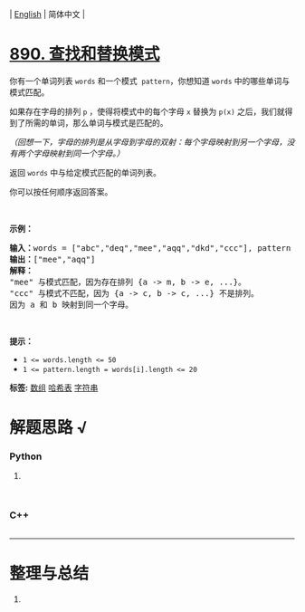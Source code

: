 | [English](README_EN.md) | 简体中文 |

# [890. 查找和替换模式](https://leetcode.cn/problems/find-and-replace-pattern)
<p>你有一个单词列表&nbsp;<code>words</code>&nbsp;和一个模式&nbsp;&nbsp;<code>pattern</code>，你想知道 <code>words</code> 中的哪些单词与模式匹配。</p>

<p>如果存在字母的排列 <code>p</code>&nbsp;，使得将模式中的每个字母 <code>x</code> 替换为 <code>p(x)</code> 之后，我们就得到了所需的单词，那么单词与模式是匹配的。</p>

<p><em>（回想一下，字母的排列是从字母到字母的双射：每个字母映射到另一个字母，没有两个字母映射到同一个字母。）</em></p>

<p>返回 <code>words</code> 中与给定模式匹配的单词列表。</p>

<p>你可以按任何顺序返回答案。</p>

<p>&nbsp;</p>

<p><strong>示例：</strong></p>

<pre><strong>输入：</strong>words = [&quot;abc&quot;,&quot;deq&quot;,&quot;mee&quot;,&quot;aqq&quot;,&quot;dkd&quot;,&quot;ccc&quot;], pattern = &quot;abb&quot;
<strong>输出：</strong>[&quot;mee&quot;,&quot;aqq&quot;]
<strong>解释：
</strong>&quot;mee&quot; 与模式匹配，因为存在排列 {a -&gt; m, b -&gt; e, ...}。
&quot;ccc&quot; 与模式不匹配，因为 {a -&gt; c, b -&gt; c, ...} 不是排列。
因为 a 和 b 映射到同一个字母。</pre>

<p>&nbsp;</p>

<p><strong>提示：</strong></p>

<ul>
	<li><code>1 &lt;= words.length &lt;= 50</code></li>
	<li><code>1 &lt;= pattern.length = words[i].length&nbsp;&lt;= 20</code></li>
</ul>

**标签:**  [数组](https://leetcode.cn/tag/array) [哈希表](https://leetcode.cn/tag/hash-table) [字符串](https://leetcode.cn/tag/string) 
# 解题思路 √

### Python

1. 

```python

```


```python

```

### C++

```cpp

```

---



# 整理与总结

1. 